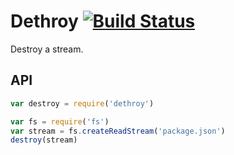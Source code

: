 # Dethroy [![Build Status](https://travis-ci.org/stream-utils/dethroy.svg)](https://travis-ci.org/stream-utils/dethroy)

Destroy a stream.

## API

```js
var destroy = require('dethroy')

var fs = require('fs')
var stream = fs.createReadStream('package.json')
destroy(stream)
```
